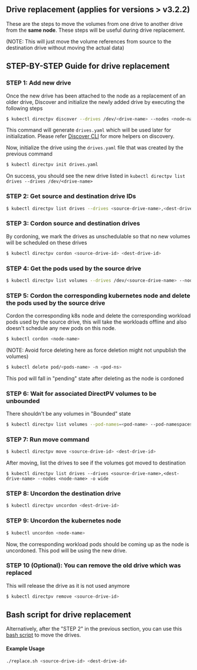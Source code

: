 Drive replacement (applies for versions > v3.2.2)
-------------

These are the steps to move the volumes from one drive to another drive from the **same node**. These steps will be useful during drive replacement.

(NOTE: This will just move the volume references from source to the destination drive without moving the actual data)

## STEP-BY-STEP Guide for drive replacement

### STEP 1: Add new drive

Once the new drive has been attached to the node as a replacement of an older drive, Discover and initialize the newly added drive by executing the following steps

```sh
$ kubectl directpv discover --drives /dev/<drive-name> --nodes <node-name>
```

This command will generate `drives.yaml` which will be used later for initialization. Please refer [Discover CLI](./cli.md#discover-drives) for more helpers on discovery.

Now, initialize the drive using the `drives.yaml` file that was created by the previous command

```sh
$ kubectl directpv init drives.yaml
```

On success, you should see the new drive listed in `kubectl directpv list drives --drives /dev/<drive-name>`

### STEP 2: Get source and destination drive IDs

```sh
$ kubectl directpv list drives --drives <source-drive-name>,<dest-drive-name> --nodes <node-name> -o wide
```

### STEP 3: Cordon source and destination drives

By cordoning, we mark the drives as unschedulable so that no new volumes will be scheduled on these drives

```sh
$ kubectl directpv cordon <source-drive-id> <dest-drive-id>
```

### STEP 4: Get the pods used by the source drive

```sh
$ kubectl directpv list volumes --drives /dev/<source-drive-name> --nodes <node-name>
```

### STEP 5: Cordon the corresponding kubernetes node and delete the pods used by the source drive

Cordon the corresponding k8s node and delete the corresponding workload pods used by the source drive, this will take the workloads offline and also doesn't schedule any new pods on this node.

```sh
$ kubectl cordon <node-name>
```

(NOTE: Avoid force deleting here as force deletion might not unpublish the volumes)

```sh
$ kubectl delete pod/<pods-name> -n <pod-ns>
```

This pod will fall in "pending" state after deleting as the node is cordoned

### STEP 6: Wait for associated DirectPV volumes to be unbounded

There shouldn't be any volumes in "Bounded" state

```sh
$ kubectl directpv list volumes --pod-names=<pod-name> --pod-namespaces=<pod-ns>
```

### STEP 7: Run move command

```sh
$ kubectl directpv move <source-drive-id> <dest-drive-id>
```

After moving, list the drives to see if the volumes got moved to destination 

```
$ kubectl directpv list drives --drives <source-drive-name>,<dest-drive-name> --nodes <node-name> -o wide
```

### STEP 8: Uncordon the destination drive

```sh
$ kubectl directpv uncordon <dest-drive-id>
```

### STEP 9: Uncordon the kubernetes node

```sh
$ kubectl uncordon <node-name>
```

Now, the corresponding workload pods should be coming up as the node is uncordoned. This pod will be using the new drive.

### STEP 10 (Optional): You can remove the old drive which was replaced

This will release the drive as it is not used anymore

```sh
$ kubectl directpv remove <source-drive-id>
```

## Bash script for drive replacement

Alternatively, after the "STEP 2" in the previous section, you can use this [bash script](./tools/replace.sh) to move the drives.

#### Example Usage

```sh
./replace.sh <source-drive-id> <dest-drive-id>
```
